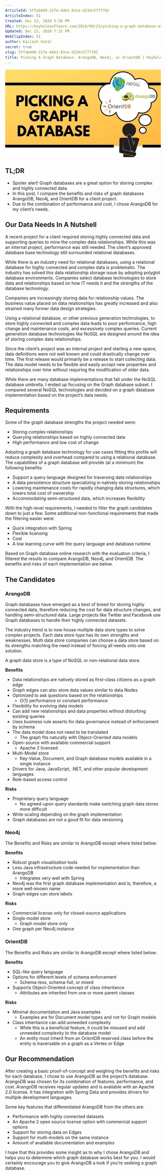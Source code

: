 ```yaml
---
ArticleId: 5ffab449-22fe-44b1-83ce-d23dc5777702
ArticleIndex: 51
Created: Dec 23, 2020 5:58 PM
URL: https://keyholesoftware.com/2019/09/23/picking-a-graph-database-arangodb-neo4j-or-orientdb/
Updated: Dec 23, 2020 7:32 PM
WebClipIndex: 51
author: Kailash Vetal
secret: true
slug: 5ffab449-22fe-44b1-83ce-d23dc5777702
title: Picking A Graph Database- ArangoDB, Neo4j, or OrientDB | Keyhole Software
---
```

![51%20d1123e6fbe524a009a46c9317c47ef65/picking-a-graph-database.jpg](51%20d1123e6fbe524a009a46c9317c47ef65/picking-a-graph-database.jpg)

## TL;DR

- Spoiler alert! Graph databases are a great option for storing complex and highly connected data.
- In this post, I compare the benefits and risks of graph databases ArangoDB, Neo4j, and OrientDB for a client project.
- Due to the combination of performance and cost, I chose ArangoDB for my client’s needs.

## Our Data Needs In A Nutshell

A recent project for a client required storing highly connected data and supporting queries to mine the complex data relationships. While this was an internal project, performance was still needed. The client’s approved database base technology still surrounded relational databases.

While there is an industry need for relational databases, using a relational database for highly connected and complex data is problematic. The industry has solved this data relationship storage issue by adopting polyglot database environments. Companies select database technologies to store data and relationships based on how IT needs it and the strengths of the database technology.

Companies are increasingly storing data for relationship values. The business value placed on data relationships has greatly increased and also strained many former data design strategies.

Using a relational database, or other previous generation technologies, to store highly connected and complex data leads to poor performance, high change and maintenance costs, and excessively complex queries. Current generation database technologies like NoSQL are designed around the idea of storing complex data relationships.

Since the client’s project was an internal project and starting a new space, data definitions were not well known and could drastically change over time. The first release would primarily be a release to start collecting data. The data model needs to be flexible and easily accept new properties and relationships over time without requiring the modification of older data.

While there are many database implementations that fall under the NoSQL database umbrella, I ended up focusing on the Graph database subset. I compared several NoSQL technologies and decided on a graph database implementation based on the project’s data needs.

## Requirements

Some of the graph database strengths the project needed were:

- Storing complex relationships
- Querying relationships based on highly connected data
- High performance and low cost of change

Adopting a graph database technology for use cases fitting this profile will reduce complexity and overhead compared to using a relational database. The capabilities of a graph database will provide (at a minimum) the following benefits:

- Support a query language designed for traversing data relationships
- A data persistence structure specializing in natively storing relationships
- Lowering maintenance costs for rapidly changing data structures, which lowers total cost of ownership
- Accommodating semi-structured data, which increases flexibility

With the high-level requirements, I needed to filter the graph candidates down to just a few. Some additional non-functional requirements that made the filtering easier were:

- Quick integration with Spring
- Flexible licensing
- Cost
- A low learning curve with the query language and database runtime

Based on Graph database online research with the evaluation criteria, I filtered the results to compare ArangoDB, Neo4j, and OrientDB. The benefits and risks of each implementation are below.

## The Candidates

### ArangoDB

Graph databases have emerged as a best of breed for storing highly connected data, therefore reducing the cost for data structure changes, and handling semi-structured data. Large projects like Twitter and Facebook use Graph databases to handle their highly connected datasets.

The industry trend is to now house multiple data store types to solve complex projects. Each data store type has its own strengths and weaknesses. Multi data store companies can choose a data store based on its strengths matching the need instead of forcing all needs onto one solution.

A graph data store is a type of NoSQL or non-relational data store.

**Benefits**

- Data relationships are natively stored as first-class citizens as a graph edge
- Graph edges can also store data values similar to data Nodes
- Optimized to ask questions based on the relationships
    - O(1) performance or constant performance
- Flexibility for evolving data models
- Can add new relationships and data properties without disturbing existing queries
- Uses business rule asserts for data governance instead of enforcement by schema
- The data model does not need to be translated
    - The graph fits naturally with Object-Oriented data models
- Open-source with available commercial support
    - Apache 2 licensed
- Multi-Model store
    - Key-Value, Document, and Graph database models available in a single instance
- Drivers for Java, JavaScript, .NET, and other popular development languages
- Role-based access control

**Risks**

- Proprietary query language
    - No agreed-upon query standards make switching graph data stores more difficult
- Write scaling depending on the graph implementation
- Graph databases are not a good fit for data versioning

### Neo4j

The Benefits and Risks are similar to ArangoDB except where listed below:

**Benefits**

- Robust graph visualization tools
- Less Java infrastructure code needed for implementation than ArangoDB
    - Integrates very well with Spring
- Neo4j was the first graph database implementation and is, therefore, a more well-known name
- Graph edges can store labels

**Risks**

- Commercial license only for closed-source applications
- Single model store
    - Graph model store only
- One graph per Neo4j instance

### OrientDB

The Benefits and Risks are similar to ArangoDB except where listed below:

**Benefits**

- SQL-like query language
- Options for different levels of schema enforcement
    - Schema-less, schema-full, or mixed
- Supports Object-Oriented concept of class inheritance
    - Attributes are inherited from one or more parent classes

**Risks**

- Minimal documentation and Java examples
    - Examples are for Document model types and not for Graph models
- Class inheritance can add unneeded complexity
    - While this is a beneficial feature, it could be misused and add unneeded complexity to the database model
    - An entity must inherit from an OrientDB reserved class before the entity is traversable on a graph as a Vertex or Edge

## Our Recommendation

After creating a basic proof-of-concept and weighing the benefits and risks for each database, I chose to use ArangoDB as the project’s database. ArangoDB was chosen for its combination of features, performance, and cost. ArangoDB receives regular updates and is available with an Apache 2.0 license. It has integration with Spring Data and provides drivers for multiple development languages.

Some key features that differentiated ArangoDB from the others are:

- Performance with highly connected datasets
- An Apache 2 open source license option with commercial support options
- Support for storing data on Edges
- Support for multi-models on the same instance
- Amount of available documentation and examples

I hope that this provides some insight as to why I chose ArangoDB and helps you to determine which graph database works best for you. I would certainly encourage you to give ArangoDB a look if you’re seeking a graph database.
